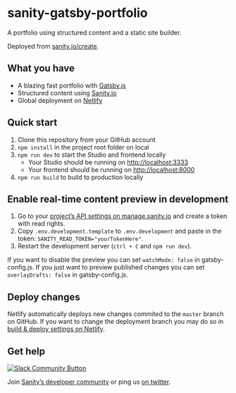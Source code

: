 # sanity-gatsby-portfolio

A portfolio using structured content and a static site builder.

Deployed from [sanity.io/create](https://www.sanity.io/create/?template=sanity-io%2Fsanity-template-gatsby-portfolio).

## What you have

- A blazing fast portfolio with [Gatsby.js](https://gatsbyjs.org)
- Structured content using [Sanity.io](https://www.sanity.io)
- Global deployment on [Netlify](https://netlify.com)

## Quick start

1. Clone this repository from your GitHub account
2. `npm install` in the project root folder on local
3. `npm run dev` to start the Studio and frontend locally
   - Your Studio should be running on [http://localhost:3333](http://localhost:3333)
   - Your frontend should be running on [http://localhost:8000](http://localhost:8000)
4. `npm run build` to build to production locally

## Enable real-time content preview in development

1. Go to your [project’s API settings on manage.sanity.io](https://manage.sanity.io/projects/8bpbh1ov/settings/api) and create a token with read rights.
2. Copy `.env.development.template` to `.env.development` and paste in the token: `SANITY_READ_TOKEN="yourTokenHere"`.
3. Restart the development server (`ctrl + C` and `npm run dev`).

If you want to disable the preview you can set `watchMode: false` in gatsby-config.js. If you just want to preview published changes you can set `overlayDrafts: false` in gatsby-config.js.

## Deploy changes

Netlify automatically deploys new changes commited to the `master` branch on GitHub. If you want to change the deployment branch you may do so in [build & deploy settings on Netlify](https://www.netlify.com/docs/continuous-deployment/#branches-deploys).

## Get help

[![Slack Community Button](https://slack.sanity.io/badge.svg)](https://slack.sanity.io/)

Join [Sanity’s developer community](https://slack.sanity.io) or ping us [on twitter](https://twitter.com/sanity_io).
